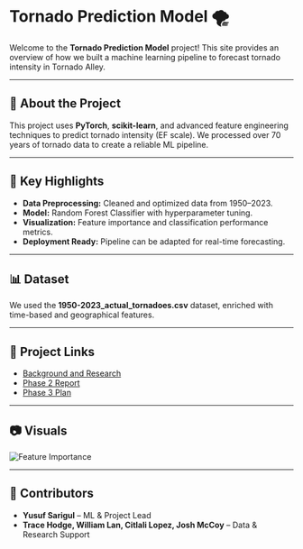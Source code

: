 
# Tornado Prediction Model 🌪️

Welcome to the **Tornado Prediction Model** project! This site provides an overview of how we built a machine learning pipeline to forecast tornado intensity in Tornado Alley.

---

## 🚀 About the Project
This project uses **PyTorch**, **scikit-learn**, and advanced feature engineering techniques to predict tornado intensity (EF scale). We processed over 70 years of tornado data to create a reliable ML pipeline.

---

## 🔑 Key Highlights
- **Data Preprocessing:** Cleaned and optimized data from 1950–2023.
- **Model:** Random Forest Classifier with hyperparameter tuning.
- **Visualization:** Feature importance and classification performance metrics.
- **Deployment Ready:** Pipeline can be adapted for real-time forecasting.

---

## 📊 Dataset
We used the **1950-2023_actual_tornadoes.csv** dataset, enriched with time-based and geographical features.

---

## 📂 Project Links
- [Background and Research](/docs/Background.pdf)
- [Phase 2 Report](/docs/Phase_2_DAK.pdf)
- [Phase 3 Plan](/docs/Phase_3_Plan.docx)

---

## 📷 Visuals
![Feature Importance](images/feature_importance.png)

---

## 👥 Contributors
- **Yusuf Sarigul** – ML & Project Lead
- **Trace Hodge, William Lan, Citlali Lopez, Josh McCoy** – Data & Research Support
